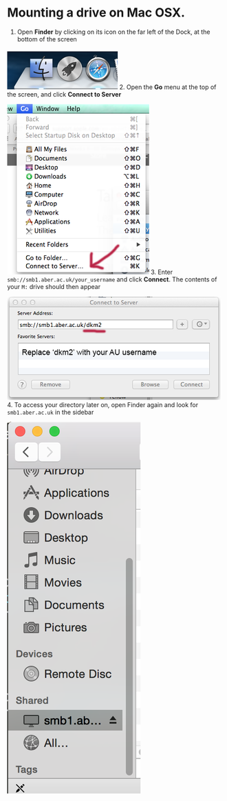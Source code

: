 # Mounting a drive on Mac OSX.

1. Open **Finder** by clicking on its icon on the far left of the
Dock, at the bottom of the screen

  ![Dock](images/mdrive-1.png)
2. Open the **Go** menu at the top of the screen, and click **Connect
to Server**

  ![Go Menu Dropdown](images/mdrive-2.png)
3. Enter `smb://smb1.aber.ac.uk/your_username` and click **Connect**.
The contents of your `M:` drive should then appear

  ![Prompt for mounting a drive](images/mdrive-3.png)
4. To access your directory later on, open Finder again and look for
`smb1.aber.ac.uk` in the sidebar

  ![Finder side menu](images/mdrive-4.png)
